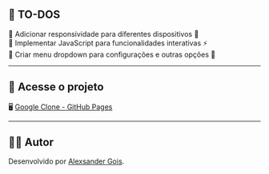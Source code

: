 ## 📌 **TO-DOS**  
🔹 Adicionar responsividade para diferentes dispositivos 📱  
🔹 Implementar JavaScript para funcionalidades interativas ⚡  
🔹 Criar menu dropdown para configurações e outras opções 📂  

---

## 🔗 **Acesse o projeto**  
🖥️ [Google Clone - GitHub Pages](https://alxgois.github.io/30-project-clones-in-30-day/1.%20Google/index.html)  

---

## 👨‍💻 **Autor**  
Desenvolvido por [Alexsander Gois](https://github.com/alxgois).  
